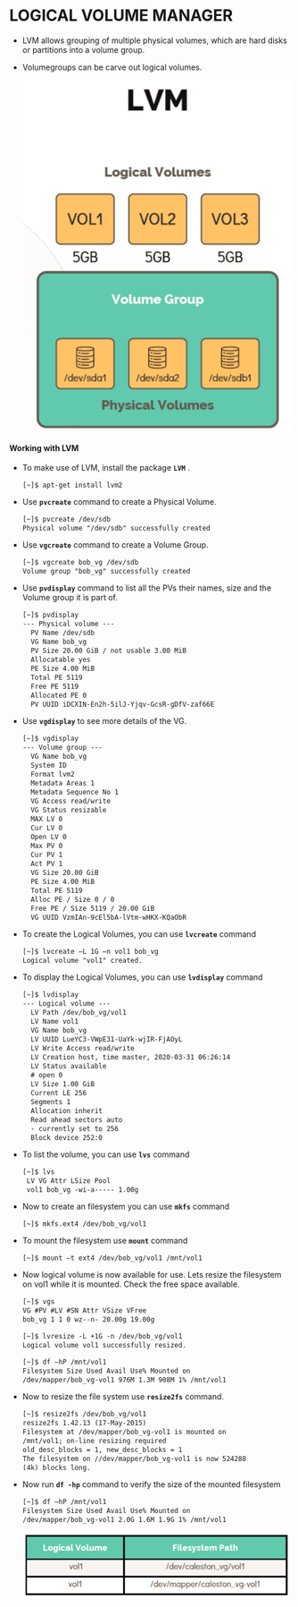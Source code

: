 # LOGICAL VOLUME MANAGER
 
 - LVM allows grouping of multiple physical volumes, which are hard disks or partitions into a volume group.
 - Volumegroups can be carve out logical volumes.

   ![LVM](../../images/lvm.PNG)

  #### Working with LVM

  - To make use of LVM, install the package **`LVM`** .

    ```
    [~]$ apt-get install lvm2
    ```

  - Use **`pvcreate`** command to create a Physical Volume.

    ```
    [~]$ pvcreate /dev/sdb
    Physical volume "/dev/sdb" successfully created
    ```

  - Use **`vgcreate`** command to create a Volume Group.

    ```
    [~]$ vgcreate bob_vg /dev/sdb
    Volume group "bob_vg" successfully created
    ```

  - Use **`pvdisplay`** command to list all the PVs their names, size and the Volume group it is part of.

    ```
    [~]$ pvdisplay
    --- Physical volume ---
      PV Name /dev/sdb
      VG Name bob_vg
      PV Size 20.00 GiB / not usable 3.00 MiB
      Allocatable yes
      PE Size 4.00 MiB
      Total PE 5119
      Free PE 5119
      Allocated PE 0
      PV UUID iDCXIN-En2h-5ilJ-Yjqv-GcsR-gDfV-zaf66E
    ```

  - Use **`vgdisplay`**  to see more details of the VG. 

    ```
    [~]$ vgdisplay
    --- Volume group ---
      VG Name bob_vg
      System ID
      Format lvm2
      Metadata Areas 1
      Metadata Sequence No 1
      VG Access read/write
      VG Status resizable
      MAX LV 0
      Cur LV 0
      Open LV 0
      Max PV 0
      Cur PV 1
      Act PV 1
      VG Size 20.00 GiB
      PE Size 4.00 MiB
      Total PE 5119
      Alloc PE / Size 0 / 0
      Free PE / Size 5119 / 20.00 GiB
      VG UUID VzmIAn-9cEl5bA-lVtm-wHKX-KQaObR
    ```
    
  - To create the Logical Volumes, you can use **`lvcreate`** command

    ```
    [~]$ lvcreate –L 1G –n vol1 bob_vg
    Logical volume "vol1" created.
    ```

  - To display the Logical Volumes, you can use **`lvdisplay`** command

    ```
    [~]$ lvdisplay
    --- Logical volume ---
      LV Path /dev/bob_vg/vol1
      LV Name vol1
      VG Name bob_vg
      LV UUID LueYC3-VWpE31-UaYk-wjIR-FjAOyL
      LV Write Access read/write
      LV Creation host, time master, 2020-03-31 06:26:14
      LV Status available
      # open 0
      LV Size 1.00 GiB
      Current LE 256
      Segments 1
      Allocation inherit
      Read ahead sectors auto
      - currently set to 256
      Block device 252:0
    ```

  - To list the volume, you can use **`lvs`** command

    ```
    [~]$ lvs
     LV VG Attr LSize Pool
     vol1 bob_vg -wi-a----- 1.00g
    ```
 
  - Now to create an filesystem you can use **`mkfs`** command

    ```
    [~]$ mkfs.ext4 /dev/bob_vg/vol1
    ```

  - To mount the filesystem use **`mount`** command

    ```
    [~]$ mount –t ext4 /dev/bob_vg/vol1 /mnt/vol1
    ```

  - Now logical volume is now available for use. Lets resize the filesystem on vol1 while it is mounted. Check the free space available.

    ```
    [~]$ vgs
    VG #PV #LV #SN Attr VSize VFree
    bob_vg 1 1 0 wz--n- 20.00g 19.00g
    ```

    ```
    [~]$ lvresize -L +1G -n /dev/bob_vg/vol1
    Logical volume vol1 successfully resized.
    ```

    ```
    [~]$ df –hP /mnt/vol1
    Filesystem Size Used Avail Use% Mounted on
    /dev/mapper/bob_vg-vol1 976M 1.3M 908M 1% /mnt/vol1
    ```

  - Now to resize the file system use **`resize2fs`** command.

    ```
    [~]$ resize2fs /dev/bob_vg/vol1
    resize2fs 1.42.13 (17-May-2015)
    Filesystem at /dev/mapper/bob_vg-vol1 is mounted on
    /mnt/vol1; on-line resizing required
    old_desc_blocks = 1, new_desc_blocks = 1
    The filesystem on //dev/mapper/bob_vg-vol1 is now 524288
    (4k) blocks long.
    ```

   - Now run **`df -hp`** command to verify the size of the mounted filesystem

     ```
     [~]$ df –hP /mnt/vol1
     Filesystem Size Used Avail Use% Mounted on
     /dev/mapper/bob_vg-vol1 2.0G 1.6M 1.9G 1% /mnt/vol1
     ```

     ![LVM2](../../images/lvm2.PNG)

